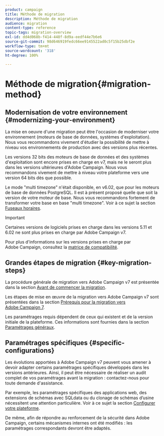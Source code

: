 ```yaml
---
product: campaign
title: Méthode de migration
description: Méthode de migration
audience: migration
content-type: reference
topic-tags: migration-overview
exl-id: dd4d068b-f414-448f-8d9a-eedf44e7b6e6
source-git-commit: 98d646919fedc66ee9145522ad0c5f15b25dbf2e
workflow-type: tm+mt
source-wordcount: '318'
ht-degree: 100%

---
```


# Méthode de migration{#migration-method}

## Modernisation de votre environnement {#modernizing-your-environment}

La mise en oeuvre d&#39;une migration peut être l&#39;occasion de moderniser votre environnement (moteurs de base de données, systèmes d&#39;exploitation). Nous vous recommandons vivement d&#39;étudier la possibilité de mettre à niveau vos environnements de production avec des versions plus récentes.

Les versions 32 bits des moteurs de base de données et des systèmes d&#39;exploitation sont encore prises en charge en v7, mais ne le seront plus dans les versions ultérieures d&#39;Adobe Campaign. Nous vous recommandons vivement de mettre à niveau votre plateforme vers une version 64 bits dès que possible.

Le mode &quot;multi timezone&quot; n&#39;était disponible, en v6.02, que pour les moteurs de base de données PostgreSQL. Il est à présent proposé quelle que soit la version de votre moteur de base. Nous vous recommandons fortement de transformer votre base en base &quot;multi timezone&quot;. Voir à ce sujet la section [Fuseaux horaires](../../migration/using/general-configurations.md#time-zones).

>[!IMPORTANT]
>
>Certaines versions de logiciels prises en charge dans les versions 5.11 et 6.02 ne sont plus prises en charge par Adobe Campaign v7.
>
>Pour plus d&#39;informations sur les versions prises en charge par Adobe Campaign, consultez la [matrice de compatibilité](../../rn/using/compatibility-matrix.md).

## Grandes étapes de migration {#key-migration-steps}

La procédure générale de migration vers Adobe Campaign v7 est présentée dans la section [Avant de commencer la migration](../../migration/using/before-starting-migration.md).

Les étapes de mise en œuvre de la migration vers Adobe Campaign v7 sont présentées dans la section [Prérequis pour la migration vers Adobe Campaign 7](../../migration/using/prerequisites-for-migration-to-adobe-campaign-7.md).

Les paramétrages requis dépendent de ceux qui existent et de la version initiale de la plateforme. Ces informations sont fournies dans la section [Paramétrages généraux](../../migration/using/general-configurations.md).

## Paramétrages spécifiques {#specific-configurations}

Les évolutions apportées à Adobe Campaign v7 peuvent vous amener à devoir adapter certains paramétrages spécifiques développés dans les versions antérieures. Ainsi, il peut être nécessaire de réaliser un audit complet de vos paramétrages avant la migration : contactez-nous pour toute demande d&#39;assistance.

Par exemple, les paramétrages spécifiques des applications web, des extensions de schémas avec SQLdata ou du clonage de schémas d’usine nécessitent une attention particulière. Voir à ce sujet la section [Configurer votre plateforme](../../migration/using/configuring-your-platform.md).

De même, afin de répondre au renforcement de la sécurité dans Adobe Campaign, certains mécanismes internes ont été modifiés : les paramétrages correspondants devront être adaptés.
